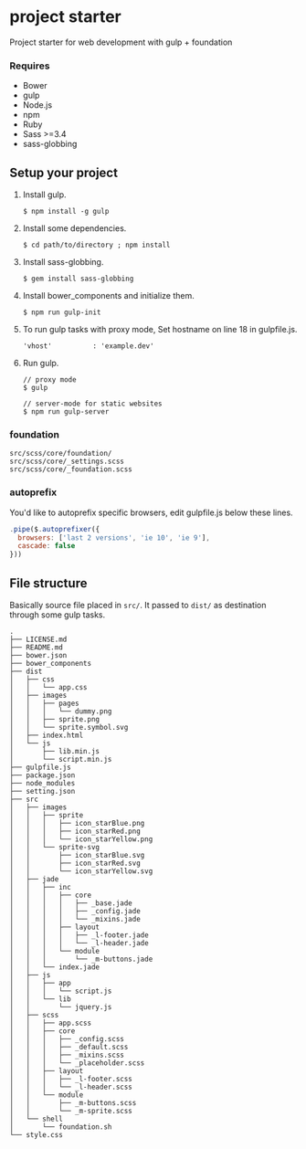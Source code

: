 project starter
============

Project starter for web development with gulp + foundation

### Requires

* Bower
* gulp
* Node.js
* npm
* Ruby
* Sass >=3.4
* sass-globbing

## Setup your project

1.  Install gulp.


        $ npm install -g gulp


2.  Install some dependencies.


        $ cd path/to/directory ; npm install
  

3.  Install sass-globbing.


        $ gem install sass-globbing


4.  Install bower_components and initialize them.


        $ npm run gulp-init

5.  To run gulp tasks with proxy mode, Set hostname on line 18 in gulpfile.js.


        'vhost'          : 'example.dev'
    

5.  Run gulp.

        // proxy mode
        $ gulp

        // server-mode for static websites
        $ npm run gulp-server

### foundation

    src/scss/core/foundation/
    src/scss/core/_settings.scss
    src/scss/core/_foundation.scss

### autoprefix

You'd like to autoprefix specific browsers, edit gulpfile.js below these lines.

```javascript
.pipe($.autoprefixer({
  browsers: ['last 2 versions', 'ie 10', 'ie 9'],
  cascade: false
}))
```
## File structure
Basically source file placed in `src/`. It passed to `dist/` as destination through some gulp tasks.
~~~~
.
├── LICENSE.md
├── README.md
├── bower.json
├── bower_components
├── dist
│   ├── css
│   │   └── app.css
│   ├── images
│   │   ├── pages
│   │   │   └── dummy.png
│   │   ├── sprite.png
│   │   └── sprite.symbol.svg
│   ├── index.html
│   └── js
│       ├── lib.min.js
│       └── script.min.js
├── gulpfile.js
├── package.json
├── node_modules
├── setting.json
├── src
│   ├── images
│   │   ├── sprite
│   │   │   ├── icon_starBlue.png
│   │   │   ├── icon_starRed.png
│   │   │   └── icon_starYellow.png
│   │   └── sprite-svg
│   │       ├── icon_starBlue.svg
│   │       ├── icon_starRed.svg
│   │       └── icon_starYellow.svg
│   ├── jade
│   │   ├── inc
│   │   │   ├── core
│   │   │   │   ├── _base.jade
│   │   │   │   ├── _config.jade
│   │   │   │   └── _mixins.jade
│   │   │   ├── layout
│   │   │   │   ├── _l-footer.jade
│   │   │   │   └── _l-header.jade
│   │   │   └── module
│   │   │       └── _m-buttons.jade
│   │   └── index.jade
│   ├── js
│   │   ├── app
│   │   │   └── script.js
│   │   └── lib
│   │       └── jquery.js
│   ├── scss
│   │   ├── app.scss
│   │   ├── core
│   │   │   ├── _config.scss
│   │   │   ├── _default.scss
│   │   │   ├── _mixins.scss
│   │   │   └── _placeholder.scss
│   │   ├── layout
│   │   │   ├── _l-footer.scss
│   │   │   └── _l-header.scss
│   │   └── module
│   │       ├── _m-buttons.scss
│   │       └── _m-sprite.scss
│   └── shell
│       └── foundation.sh
└── style.css

~~~~
